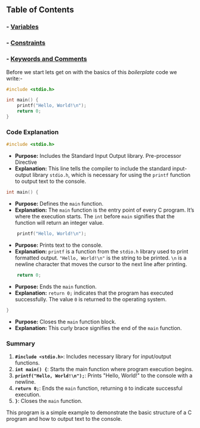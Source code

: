 
## Table of Contents
### - [Variables](Variables.md)
### - [Constraints](Constraints.md)
### - [Keywords and Comments](Keywords%20and%20Comments.md)


Before we start lets get on with the basics of this *boilerplate* code we write:-


```c
#include <stdio.h>

int main() {
    printf("Hello, World!\n");
    return 0;
}
```


### Code Explanation

```c
#include <stdio.h>
```
- **Purpose:** Includes the Standard Input Output library. Pre-processor Directive
- **Explanation:** This line tells the compiler to include the standard input-output library `stdio.h`, which is necessary for using the `printf` function to output text to the console.

```c
int main() {
```
- **Purpose:** Defines the `main` function.
- **Explanation:** The `main` function is the entry point of every C program. It’s where the execution starts. The `int` before `main` signifies that the function will return an integer value.

```c
    printf("Hello, World!\n");
```
- **Purpose:** Prints text to the console.
- **Explanation:** `printf` is a function from the `stdio.h` library used to print formatted output. `"Hello, World!\n"` is the string to be printed. `\n` is a newline character that moves the cursor to the next line after printing.

```c
    return 0;
```
- **Purpose:** Ends the `main` function.
- **Explanation:** `return 0;` indicates that the program has executed successfully. The value `0` is returned to the operating system.

```c
}
```
- **Purpose:** Closes the `main` function block.
- **Explanation:** This curly brace signifies the end of the `main` function.

### Summary
1. **`#include <stdio.h>`**: Includes necessary library for input/output functions.
2. **`int main() {`**: Starts the main function where program execution begins.
3. **`printf("Hello, World!\n");`**: Prints "Hello, World!" to the console with a newline.
4. **`return 0;`**: Ends the `main` function, returning `0` to indicate successful execution.
5. **`}`**: Closes the `main` function.

This program is a simple example to demonstrate the basic structure of a C program and how to output text to the console.